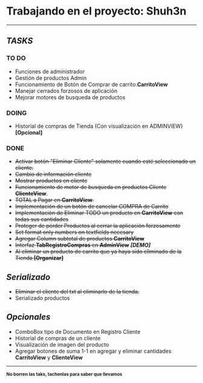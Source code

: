 # Trabajando en el proyecto: Shuh3n
---

## ***TASKS***
### **TO DO**
- Funciones de administrador 
- Gestión de productos Admin
- Funcionamiento de Botón de Comprar de carrito.**CarritoView**
- Manejar cerrados forzosos de aplicación
- Mejorar motores de busqueda de productos

### DOING
- Historial de compras de Tienda (Con visualización en ADMINVIEW) **[Opcional]**
  
### DONE
- ~~Activar botón "Eliminar Cliente" solamente cuando esté seleccionado un cliente.~~
- ~~Cambio de información cliente~~
- ~~Mostrar productos en cliente~~ 
- ~~Funcionamiento de motor de busqueda en productos Cliente **ClienteView**~~. 
- ~~TOTAL a Pagar en **CarritoView**.~~
- ~~Implementación de un botón de cancelar COMPRA de Carrito~~
- ~~Implementación de Eliminar TODO un producto en **CarritoView** con todas sus cantidades~~
- ~~Proteger de perder Productos al cerrar la aplicación forzosamente~~
- ~~Set format only numbers on textfields necesary~~
- ~~Agregar Column subtotal de productos **CarritoView**~~
- ~~Interfaz **TabRegistroCompras** en **AdminView**~~ ***[DEMO]***
- ~~Al eliminar un producto de carrito que ya haya sido eliminado de la Tienda **[Organizar]**~~


## ***Serializado***
- ~~Eliminar el cliente del txt al eliminarlo de la tienda.~~
- Serializado productos

## ***Opcionales***
- ComboBox tipo de Documento en Registro Cliente
- Historial de compras de un cliente
- Visualización de imagen del producto
- Agregar botones de suma 1-1 en agregar y eliminar cantidades **CarritoView** y **ClienteView**

---

<sub>**No borren las taks, tachenlas para saber que llevamos**</sub>



